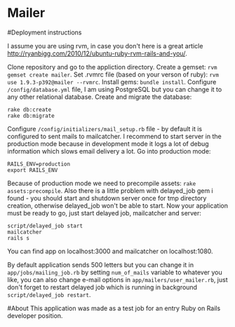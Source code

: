 Mailer
======

#Deployment instructions

I assume you are using rvm, in case you don't here is a great article http://ryanbigg.com/2010/12/ubuntu-ruby-rvm-rails-and-you/.

Clone repository and go to the appliction directory.
Create a gemset:
```rvm gemset create mailer```.
Set .rvmrc file (based on your verson of ruby):
```rvm use 1.9.3-p392@mailer --rvmrc```.
Install gems: ```bundle install```.
Configure ```/config/database.yml``` file, I am using PostgreSQL but you can change it to any other relational database.
Create and migrate the database:
```
rake db:create
rake db:migrate
```
Configure ```/config/initializers/mail_setup.rb``` file - by default it is configured to sent mails to mailcatcher.
I recommend to start server in the production mode because in development mode it logs a lot of debug information which slows email delivery a lot.
Go into production mode:
```
RAILS_ENV=production
export RAILS_ENV
```
Because of production mode we need to precompile assets: ```rake assets:precompile```. Also there is a little problem with delayed_job gem i found - you should start and shutdown server once for tmp directory creation, otherwise delayed_job won't be able to start. Now your application must be ready to go, just start delayed job, mailcatcher and server:
```
script/delayed_job start
mailcatcher
rails s
```

You can find app on localhost:3000 and mailcatcher on localhost:1080.

By default application sends 500 letters but you can change it in ```app/jobs/mailing_job.rb``` by setting ```num_of_mails``` variable to whatever you like, you can also change e-mail options in ```app/mailers/user_mailer.rb```, just don't forget to restart delayed job which is running in background ```script/delayed_job restart```. 

#About
This application was made as a test job for an entry Ruby on Rails developer position.


